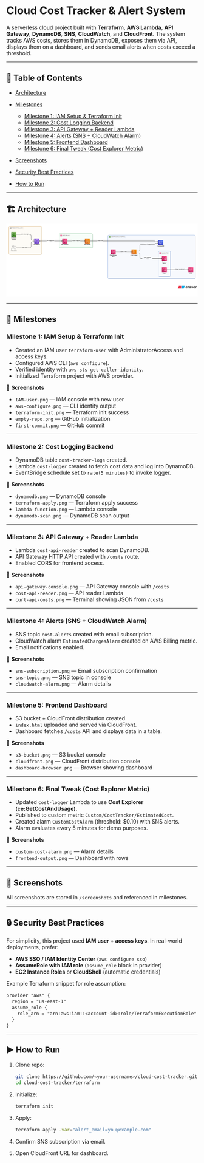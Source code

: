 # Cloud Cost Tracker & Alert System

A serverless cloud project built with **Terraform**, **AWS Lambda**, **API Gateway**, **DynamoDB**, **SNS**, **CloudWatch**, and **CloudFront**.
The system tracks AWS costs, stores them in DynamoDB, exposes them via API, displays them on a dashboard, and sends email alerts when costs exceed a threshold.

---

## 📝 Table of Contents

* [Architecture](#architecture)
* [Milestones](#milestones)

  * [Milestone 1: IAM Setup & Terraform Init](#milestone-1-iam-setup--terraform-init)
  * [Milestone 2: Cost Logging Backend](#milestone-2-cost-logging-backend)
  * [Milestone 3: API Gateway + Reader Lambda](#milestone-3-api-gateway--reader-lambda)
  * [Milestone 4: Alerts (SNS + CloudWatch Alarm)](#milestone-4-alerts-sns--cloudwatch-alarm)
  * [Milestone 5: Frontend Dashboard](#milestone-5-frontend-dashboard)
  * [Milestone 6: Final Tweak (Cost Explorer Metric)](#milestone-6-final-tweak-cost-explorer-metric)
* [Screenshots](#screenshots)
* [Security Best Practices](#security-best-practices)
* [How to Run](#how-to-run)

---

## 🏗 Architecture

![Cloud Cost Tracker Architecture](screenshots/architecture.png)

---

## 🚀 Milestones

### Milestone 1: IAM Setup & Terraform Init

* Created an IAM user `terraform-user` with AdministratorAccess and access keys.
* Configured AWS CLI (`aws configure`).
* Verified identity with `aws sts get-caller-identity`.
* Initialized Terraform project with AWS provider.

📸 **Screenshots**

* `IAM-user.png` — IAM console with new user
* `aws-configure.png` — CLI identity output
* `terraform-init.png` — Terraform init success
* `empty-repo.png` — GitHub initialization
* `first-commit.png` — GitHub commit

---

### Milestone 2: Cost Logging Backend

* DynamoDB table `cost-tracker-logs` created.
* Lambda `cost-logger` created to fetch cost data and log into DynamoDB.
* EventBridge schedule set to `rate(5 minutes)` to invoke logger.

📸 **Screenshots**

* `dynamodb.png` — DynamoDB console
* `terraform-apply.png` — Terraform apply success
* `lambda-function.png` — Lambda console
* `dynamodb-scan.png` — DynamoDB scan output

---

### Milestone 3: API Gateway + Reader Lambda

* Lambda `cost-api-reader` created to scan DynamoDB.
* API Gateway HTTP API created with `/costs` route.
* Enabled CORS for frontend access.

📸 **Screenshots**

* `api-gateway-console.png` — API Gateway console with `/costs`
* `cost-api-reader.png` — API reader Lambda
* `curl-api-costs.png` — Terminal showing JSON from `/costs`

---

### Milestone 4: Alerts (SNS + CloudWatch Alarm)

* SNS topic `cost-alerts` created with email subscription.
* CloudWatch alarm `EstimatedChargesAlarm` created on AWS Billing metric.
* Email notifications enabled.

📸 **Screenshots**

* `sns-subscription.png` — Email subscription confirmation
* `sns-topic.png` — SNS topic in console
* `cloudwatch-alarm.png` — Alarm details

---

### Milestone 5: Frontend Dashboard

* S3 bucket + CloudFront distribution created.
* `index.html` uploaded and served via CloudFront.
* Dashboard fetches `/costs` API and displays data in a table.

📸 **Screenshots**

* `s3-bucket.png` — S3 bucket console
* `cloudfront.png` — CloudFront distribution console
* `dashboard-browser.png` — Browser showing dashboard

---

### Milestone 6: Final Tweak (Cost Explorer Metric)

* Updated `cost-logger` Lambda to use **Cost Explorer (ce:GetCostAndUsage)**.
* Published to custom metric `Custom/CostTracker/EstimatedCost`.
* Created alarm `CustomCostAlarm` (threshold: $0.10) with SNS alerts.
* Alarm evaluates every 5 minutes for demo purposes.

📸 **Screenshots**

* `custom-cost-alarm.png` — Alarm details
* `frontend-output.png` — Dashboard with rows

---

## 📸 Screenshots

All screenshots are stored in `/screenshots` and referenced in milestones.

---

## 🔒 Security Best Practices

For simplicity, this project used **IAM user + access keys**.
In real-world deployments, prefer:

* **AWS SSO / IAM Identity Center** (`aws configure sso`)
* **AssumeRole with IAM role** (`assume_role` block in provider)
* **EC2 Instance Roles** or **CloudShell** (automatic credentials)

Example Terraform snippet for role assumption:

```hcl
provider "aws" {
  region = "us-east-1"
  assume_role {
    role_arn = "arn:aws:iam::<account-id>:role/TerraformExecutionRole"
  }
}
```

---

## ▶️ How to Run

1. Clone repo:

   ```bash
   git clone https://github.com/<your-username>/cloud-cost-tracker.git
   cd cloud-cost-tracker/terraform
   ```
2. Initialize:

   ```bash
   terraform init
   ```
3. Apply:

   ```bash
   terraform apply -var="alert_email=you@example.com"
   ```
4. Confirm SNS subscription via email.
5. Open CloudFront URL for dashboard.


